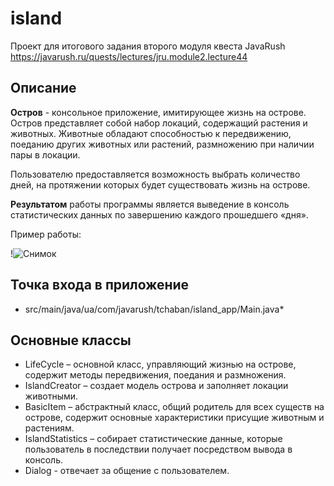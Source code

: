 # island 
Проект для итогового задания второго модуля квеста JavaRush https://javarush.ru/quests/lectures/jru.module2.lecture44

Описание
--------

**Остров** - консольное приложение, имитирующее жизнь на острове. 
Остров представляет собой набор локаций, содержащий растения и животных. Животные обладают способностью к передвижению, поеданию других животных или растений, размножению при наличии пары в локации.

Пользователю предоставляется возможность выбрать количество дней, на протяжении которых будет существовать жизнь на острове.

**Результатом** работы программы является выведение в консоль статистических данных по завершению каждого прошедшего «дня».

Пример работы:

!![Снимок](https://user-images.githubusercontent.com/105919648/187716092-14a53bc4-1f7f-45cf-8836-a0472afaf7fd.JPG)



Точка входа в приложение
---------
* src/main/java/ua/com/javarush/tchaban/island_app/Main.java*

Основные классы
-------
 - LifeCycle – основной класс, управляющий жизнью на острове, содержит методы передвижения, поедания и размножения.
 - IslandCreator – создает модель острова и заполняет локации животными.
 - BasicItem – абстрактный класс, общий родитель для всех существ на острове, содержит основные характеристики присущие животным и растениям. 
 - IslandStatistics – собирает статистические данные, которые пользователь в последствии получает посредством вывода в консоль.
 - Dialog - отвечает за общение с пользователем.
